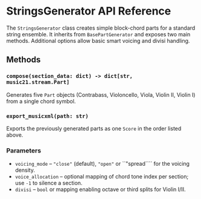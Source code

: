 # StringsGenerator API Reference

The `StringsGenerator` class creates simple block-chord parts for a standard
string ensemble. It inherits from `BasePartGenerator` and exposes two main
methods. Additional options allow basic smart voicing and divisi handling.

## Methods

### `compose(section_data: dict) -> dict[str, music21.stream.Part]`
Generates five ``Part`` objects (Contrabass, Violoncello, Viola, Violin II,
Violin I) from a single chord symbol.

### `export_musicxml(path: str)`
Exports the previously generated parts as one `Score` in the order listed
above.

### Parameters
- `voicing_mode` – ``"close"`` (default), ``"open"`` or ``"spread```` for the
  voicing density.
- `voice_allocation` – optional mapping of chord tone index per section; use
  ``-1`` to silence a section.
- `divisi` – `bool` or mapping enabling octave or third splits for Violin I/II.
